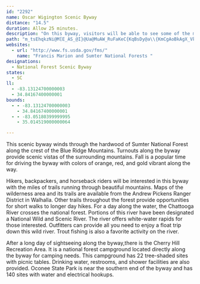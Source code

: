 ```yaml
---
id: "2292"
name: Oscar Wigington Scenic Byway
distance: "14.5"
duration: Allow 25 minutes.
description: "On this byway, visitors will be able to see some of the most scenic landscape in the Sumter National Forest. "
path: "m_tsEhqkzNi@M[E_AS_@I}@Ua@MuAW_RuFaKeC{KqBsDy@a\\{KmCgAoBkAgX_VkCwCaAuDqDgRa@uDYgHIgAe@_BiHmMe@kBYoGe@kBi@}@mAiAkA_@qDEib@bA{Bk@mD{BiCsA}@U_AEiBViBp@}x@x]}Bf@sCH}Dq@mn@qP}B}@kG{DiBq@uBSgA?gLj@y@YyBkBs@Yu@GqAX_CzBeAf@aAXa@^SbADn@\\xAEn@g@r@eA`@_@v@Cn@b@xBEp@Sd@y@d@oAZgBHsBOq@Na@\\w@dBc@p@aE~B{ANcAGib@uHgFgA_B_AqGgKuAgDsAeFkF}VeAkC}CoD}ImFcTmLkFiIy@g@_Bc@}Hm@sCe@qG{EcBKu@ViBhAi@J_@GaEwCqDoBe@OgJu@]KaAeAmDgFs@k@oBu@yBkCI_@S}EUiA_@_AsCmBeLOm@b@aA|A]Ro@JsAw@kAa@qAJiBl@mF~EiA`@eBYqBgA_E}EsBoBsAw@{HeBoB{@yAsA_CmD}@y@m@S{AXgAn@uCdA}Bj@{HLu@Vy@j@i@z@y@De@s@IaIoAyHGeDQmAcAuCmAuEiFkIsB{AoCo@aKa@aCYsAm@sAkAeAgCaGcR[w@i@k@iAMoAViBfAqA\\{BiAkHcJ_C_AyAMiMIeAI}@k@_AyAkKqUo@}CPyGg@cDsAgC{E}BmFiBqIqDiCoCyEsHmA_Cu@mCg@kD[sAc@kAoAoBsBkBqL{BgCeB}AeCw@e@s@OyAHqEt@_Aw@wAkCkAc@oBNeK`DoB~@mElDg@NuA?_AN_@Vc@`B_@j@y@\\w@CoAk@oEiDcAQ_ADm@XeAx@cAXiBKqJoCyAXSRiA`D_@bBiAlB_A^iTs@kE]kAFqChAc@CkAh@"
websites:
  - url: "http://www.fs.usda.gov/fms/"
    name: "Francis Marion and Sumter National Forests "
designations:
  - National Forest Scenic Byway
states:
  - SC
ll:
  - -83.13124700000003
  - 34.84167400000001
bounds:
  - - -83.13124700000003
    - 34.84167400000001
  - - -83.05180399999995
    - 35.014519000000064

---
```


This scenic byway winds through the hardwood of Sumter National Forest along the crest of the Blue Ridge Mountains. Turnouts along the byway provide scenic vistas of the surrounding mountains. Fall is a popular time for driving the byway with colors of orange, red, and gold vibrant along the way.

Hikers, backpackers, and horseback riders will be interested in this byway with the miles of trails running through beautiful mountains. Maps of the wilderness area and its trails are available from the Andrew Pickens Ranger District in Walhalla. Other trails throughout the forest provide opportunities for short walks to longer day hikes. For a day along the water, the Chattooga River crosses the national forest. Portions of this river have been designated a National Wild and Scenic River. The river offers white-water rapids for those interested. Outfitters can provide all you need to enjoy a float trip down this wild river. Trout fishing is also a favorite activity on the river.

After a long day of sightseeing along the byway,there is the Cherry Hill Recreation Area. It is a national forest campground located directly along the byway for camping needs. This campground has 22 tree-shaded sites with picnic tables. Drinking water, restrooms, and shower facilities are also provided. Oconee State Park is near the southern end of the byway and has 140 sites with water and electrical hookups.
